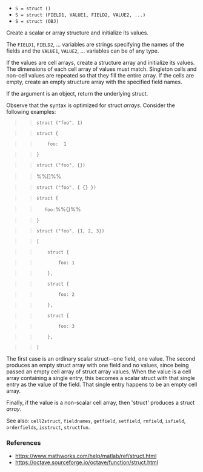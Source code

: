 * `S = struct ()`
* `S = struct (FIELD1, VALUE1, FIELD2, VALUE2, ...)`
* `S = struct (OBJ)`

Create a scalar or array structure and initialize its values.

The `FIELD1`, `FIELD2`, ... variables are strings specifying the names
of the fields and the `VALUE1`, `VALUE2`, ... variables can be of any
type.

If the values are cell arrays, create a structure array and
initialize its values.  The dimensions of each cell array of values
must match.  Singleton cells and non-cell values are repeated so
that they fill the entire array.  If the cells are empty, create an
empty structure array with the specified field names.

If the argument is an object, return the underlying struct.

Observe that the syntax is optimized for struct *arrays*.  Consider
the following examples:

>> `struct ("foo", 1)`

>> `struct {`

>> `    foo:  1`

>> `}`

>> `struct ("foo", {})`

>> %%[]%%

>> `struct ("foo", { {} })`

>> `struct {`

>> `    foo: `%%{}%%

>> `}`

>> `struct ("foo", {1, 2, 3})`

>> `[`

>> `    struct {`

>> `        foo: 1`

>> `    },`

>> `    struct {`

>> `        foo: 2`

>> `    },`

>> `    struct {`

>> `        foo: 3`

>> `    },`

>> `]`

The first case is an ordinary scalar struct--one field, one value.
The second produces an empty struct array with one field and no
values, since being passed an empty cell array of struct array
values.  When the value is a cell array containing a single entry,
this becomes a scalar struct with that single entry as the value of
the field.  That single entry happens to be an empty cell array.

Finally, if the value is a non-scalar cell array, then 'struct'
produces a struct *array*.

See also: `cell2struct`, `fieldnames`, `getfield`, `setfield`, `rmfield`,
`isfield`, `orderfields`, `isstruct`, `structfun`.

### References

* https://www.mathworks.com/help/matlab/ref/struct.html
* https://octave.sourceforge.io/octave/function/struct.html
